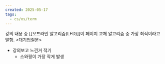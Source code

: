 ```yaml
---
created: 2025-05-17
tags:
  - cs/os/term
---
```

강의 내용 중 [[오프라인 알고리즘(LFD)]]이 페이지 교체 알고리즘 중 가장 최적이라고 말함.
<대기업질문>
- 강의보고 느낀거 적기
	- 스와핑이 가장 작게 발생
